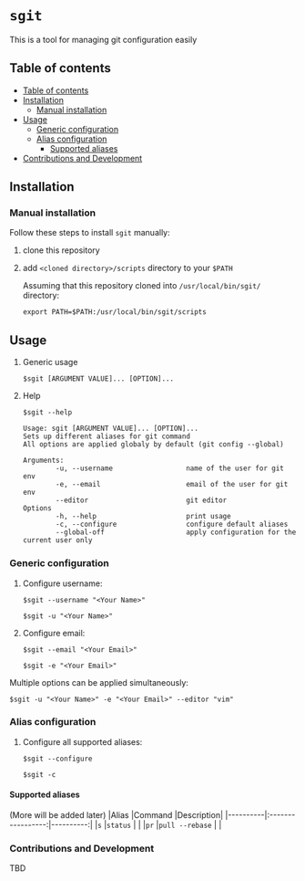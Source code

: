# `sgit`

This is a tool for managing git configuration easily

## Table of contents
  * [Table of contents](#table-of-contents)
  * [Installation](#installation)
    * [Manual installation](#manual-installation)
  * [Usage](#usage)
    * [Generic configuration](#generic-configuration)
    * [Alias configuration](#alias-configuration)
      * [Supported aliases](#supported-aliases)
  * [Contributions and Development](#contributions-and-development) 


## Installation

### Manual installation

Follow these steps to install `sgit` manually:
1. clone this repository
2. add `<cloned directory>/scripts` directory to your `$PATH`

    Assuming that this repository cloned into `/usr/local/bin/sgit/` directory:
    
    `export PATH=$PATH:/usr/local/bin/sgit/scripts`
    

## Usage
1. Generic usage

    `$sgit [ARGUMENT VALUE]... [OPTION]...`

2. Help

    `$sgit --help`
    
    ```
    Usage: sgit [ARGUMENT VALUE]... [OPTION]...
    Sets up different aliases for git command
    All options are applied globaly by default (git config --global)
    
    Arguments:
            -u, --username                  name of the user for git env
            -e, --email                     email of the user for git env
            --editor                        git editor
    Options
            -h, --help                      print usage
            -c, --configure                 configure default aliases
            --global-off                    apply configuration for the current user only
    ```

### Generic configuration
1. Configure username:

    `$sgit --username "<Your Name>"`
    
    `$sgit -u "<Your Name>"`
    
2. Configure email:

    `$sgit --email "<Your Email>"`
    
    `$sgit -e "<Your Email>"`
    
  Multiple options can be applied simultaneously:

   `$sgit -u "<Your Name>" -e "<Your Email>" --editor "vim"`

### Alias configuration
1. Configure all supported aliases:

    `$sgit --configure`
    
    `$sgit -c`

#### Supported aliases
(More will be added later)
|Alias     |Command            |Description|
|----------|:-----------------:|----------:|
|`s`       |`status`           |           |
|`pr`      |`pull --rebase`    |           |

### Contributions and Development
TBD